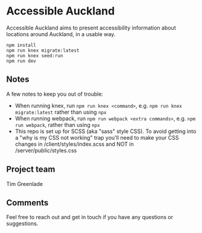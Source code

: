 # Accessible Auckland

Accessible Auckland aims to present accessibility information about locations around Auckland, in a usable way.

```
npm install
npm run knex migrate:latest
npm run knex seed:run
npm run dev
```

## Notes

A few notes to keep you out of trouble:
- When running knex, run `npm run knex <command>`, e.g. `npm run knex migrate:latest` rather than using `npx`
- When running webpack, run `npm run webpack <extra commands>`, e.g. `npm run webpack`, rather than using `npx`
- This repo is set up for SCSS (aka "sass" style CSS). To avoid getting into a "why is my CSS not working" trap you'll need to make your CSS changes in /client/styles/index.scss and NOT in /server/public/styles.css

## Project team

Tim Greenlade

## Comments

Feel free to reach out and get in touch if you have any questions or suggestions.

